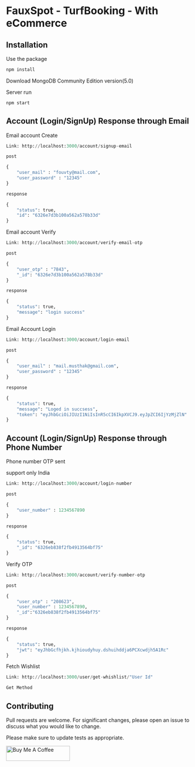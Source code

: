 # FauxSpot - TurfBooking - With eCommerce



## Installation

Use the package 

```bash
npm install
```
Download MongoDB Community Edition version(5.0)

Server run

```bash
npm start
```

## Account (Login/SignUp) Response through Email
Email account Create 
```python
Link: http://localhost:3000/account/signup-email

post

{
    "user_mail" : "fouvty@mail.com",
    "user_password" : "12345"
}

response

{
    "status": true,
    "id": "6326e7d3b100a562a578b33d"
}
```
Email account Verify 
```python
Link: http://localhost:3000/account/verify-email-otp

post

{
    "user_otp" : "7843",
    "_id": "6326e7d3b100a562a578b33d"
}

response

{
    "status": true,
    "message": "login success"
}
```
Email Account Login 
```python
Link: http://localhost:3000/account/login-email

post

{
    "user_mail" : "mail.musthak@gmail.com",
    "user_password" : "12345"
}

response

{
    "status": true,
    "message": "Loged in succsess",
    "token": "eyJhbGciOiJIUzI1NiIsInR5cCI6IkpXVCJ9.eyJpZCI6IjYzMjZlN"
}
```
## Account (Login/SignUp) Response through Phone Number
Phone number OTP sent 

support only India
```python
Link: http://localhost:3000/account/login-number

post

{
    "user_number" : 1234567890
}

response

{
    "status": true,
    "_id": "6326eb838f2fb4913564bf75"
}
```
Verify OTP
```python
Link: http://localhost:3000/account/verify-number-otp

post

{
    "user_otp" : "208623",
    "user_number" : 1234567890,
    "_id":"6326eb838f2fb4913564bf75"
}

response

{
    "status": true,
    "jwt": "eyJhbGcfhjkh.kjhioudyhuy.dshuihddja6PCXcwdjh5A1Rc"
}
```

Fetch Wishlist
```python
Link: http://localhost:3000/user/get-whishlist/"User Id"

Get Method


```



## Contributing
Pull requests are welcome. For significant changes, please open an issue to discuss what you would like to change.

Please make sure to update tests as appropriate.

<a href="https://www.buymeacoffee.com/mushthak" target="_blank"><img src="https://cdn.buymeacoffee.com/buttons/default-orange.png" alt="Buy Me A Coffee" height="41" width="174"></a>
